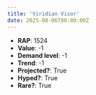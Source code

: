 ```yaml
---
title: 'Viridian Visor'
date: 2025-08-06T00:00:00Z
---
```

- **RAP**: 1524
- **Value**: -1
- **Demand level**: -1
- **Trend**: -1
- **Projected?**: True
- **Hyped?**: True
- **Rare?**: True

